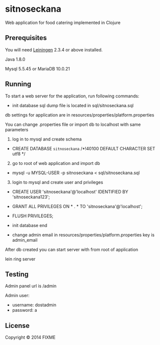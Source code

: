 # sitnoseckana

Web application for food catering implemented in Clojure

## Prerequisites

You will need [Leiningen][1] 2.3.4 or above installed.

Java 1.8.0

Mysql 5.5.45 or MariaDB 10.0.21

[1]: https://github.com/technomancy/leiningen

## Running

To start a web server for the application, run following commands:

- init database
sql dump file is located in sql/sitnoseckana.sql

db settings for application are in resources/properties/platform.properties

You can change .properties file or import db to localhost with same parameters

1) log in to mysql and create schema

- CREATE DATABASE `sitnoseckana` /*!40100 DEFAULT CHARACTER SET utf8 */

2) go to root of web application and import db

- mysql -u MYSQL-USER -p sitnoseckana < sql/sitnoseckana.sql

3) login to mysql and create user and privileges

- CREATE USER 'sitnoseckana'@'localhost' IDENTIFIED BY 'sitnoseckana123';

- GRANT ALL PRIVILEGES ON * . * TO 'sitnoseckana'@'localhost';

- FLUSH PRIVILEGES;

- init database end

- change admin email
    in resources/properties/platform.properties key is admin_email


After db created you can start server with from root of application

lein ring server

## Testing
Admin panel url is /admin

Admin user:

- username: dostadmin
- password: a



## License

Copyright © 2014 FIXME
